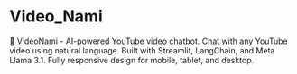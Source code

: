 # Video_Nami
🎥 VideoNami - AI-powered YouTube video chatbot. Chat with any YouTube video using natural language. Built with Streamlit, LangChain, and Meta Llama 3.1. Fully responsive design for mobile, tablet, and desktop.
